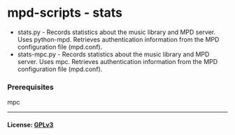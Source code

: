 # mpd-scripts - stats

* stats.py - Records statistics about the music library and MPD server. Uses python-mpd. Retrieves authentication information from the MPD configuration file (mpd.conf).
* stats-mpc.py - Records statistics about the music library and MPD server. Uses mpc. Retrieves authentication information from the MPD configuration file (mpd.conf).

### Prerequisites
mpc

***
#### License: [GPLv3](../LICENSE)

